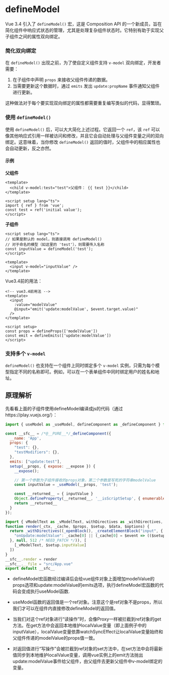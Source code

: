 # defineModel
Vue 3.4 引入了 `defineModel()` 宏，这是 Composition API 的一个新成员，旨在简化组件中响应式状态的管理，尤其是处理复杂组件状态时。它特别有助于实现父子组件之间的属性双向绑定。

### 简化双向绑定

在 `defineModel()` 出现之前，为了使自定义组件支持 `v-model` 双向绑定，开发者需要：

1. 在子组件中声明 `props` 来接收父组件传递的数据。
2. 当需要更新这个数据时，通过 `emits` 发出 `update:propName` 事件通知父组件进行更新。

这种做法对于每个要实现双向绑定的属性都需要重复编写类似的代码，显得繁琐。

### 使用 `defineModel()`

使用 `defineModel()` 后，可以大大简化上述过程。它返回一个 `ref`，该 `ref` 可以像其他响应式引用一样被访问和修改，并且它会自动处理与父组件变量之间的双向绑定。这意味着，当你修改 `defineModel()` 返回的值时，父组件中的相应属性也会自动更新，反之亦然。

#### 示例

**父组件**

```vue
<template>
  <child v-model:test="test">父组件： {{ test }}</child>
</template>

<script setup lang="ts">
import { ref } from 'vue';
const test = ref('initial value');
</script>
```

**子组件**

```vue
<script setup lang="ts">
// 如果是默认的 model，则直接调用 defineModel()
// 对于命名的模型（如这里的 'test'），则需要传入名称
const inputValue = defineModel('test');
</script>

<template>
  <input v-model="inputValue" />
</template>
```

Vue3.4前的用法：
```vue
<!-- vue3.4前用法 -->
<template>
  <input
    :value="modelValue"
    @input="emit('update:modelValue', $event.target.value)"
  />
</template>

<script setup>
const props = defineProps(['modelValue'])
const emit = defineEmits(['update:modelValue'])
</script>
```

### 支持多个 `v-model`

`defineModel()` 也支持在一个组件上同时绑定多个 `v-model` 实例，只需为每个模型指定不同的名称即可。例如，可以在一个表单组件中同时绑定用户的姓名和地址。


## 原理解析
先看看上面的子组件使用defineModel编译成js的代码（通过https://play.vuejs.org/）：
```js
import { useModel as _useModel, defineComponent as _defineComponent } from 'vue'

const __sfc__ = /*@__PURE__*/_defineComponent({
  __name: 'App',
  props: {
    "test": {},
    "testModifiers": {},
  },
  emits: ["update:test"],
  setup(__props, { expose: __expose }) {
    __expose();

    // 第一个参数为子组件接收的props对象，第二个参数是写死的字符串modelValue
    const inputValue = _useModel(__props, 'test');

    const __returned__ = { inputValue }
    Object.defineProperty(__returned__, '__isScriptSetup', { enumerable: false, value: true })
    return __returned__
  }
});

import { vModelText as _vModelText, withDirectives as _withDirectives, openBlock as _openBlock, createElementBlock as _createElementBlock } from "vue"
function render(_ctx, _cache, $props, $setup, $data, $options) {
  return _withDirectives((_openBlock(), _createElementBlock("input", {
    "onUpdate:modelValue": _cache[0] || (_cache[0] = $event => (($setup.inputValue) = $event))
  }, null, 512 /* NEED_PATCH */)), [
    [_vModelText, $setup.inputValue]
  ])
}
__sfc__.render = render
__sfc__.__file = "src/App.vue"
export default __sfc__
```
- defineModel宏函数经过编译后会给vue组件对象上面增加modelValue的props选项和update:modelValue的emits选项，执行defineModel宏函数的代码会变成执行useModel函数.

- useModel函数的返回值是一个ref对象。注意这个是ref对象不是props，所以我们才可以在组件内直接修改defineModel的返回值。

- 当我们对这个ref对象进行“读操作”时，会像Proxy一样被拦截到ref对象的get方法。在get方法中会返回本地维护localValue变量（即上面例子中的inputValue），localValue变量依靠watchSyncEffect让localValue变量始终和父组件传递的modelValue的props值一致。

- 对返回值进行“写操作”会被拦截到ref对象的set方法中，在set方法中会将最新值同步到本地维护localValue变量，调用vue实例上的emit方法抛出update:modelValue事件给父组件，由父组件去更新父组件中v-model绑定的变量。